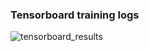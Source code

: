 
### Tensorboard training logs
![tensorboard_results](https://github.com/hazemessamm/multi-task-learning/hw1_starter_code/tensorboard_logs/tb_log.png?raw=true)